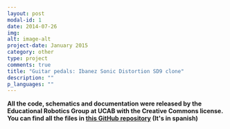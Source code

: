 ```yaml
---
layout: post
modal-id: 1
date: 2014-07-26
img: 
alt: image-alt
project-date: January 2015
category: other
type: project
comments: true
title: "Guitar pedals: Ibanez Sonic Distortion SD9 clone"
description: ""
p_languages: ""
---
```



<b>All the code, schematics and documentation were released by the Educational Robotics Group at UCAB with the Creative Commons license. You can find all the files in <a href="https://github.com/YoshuaNava/GrupoRoboticaEducativaUCAB">this GitHub repository</a> (It's in spanish) </b>
